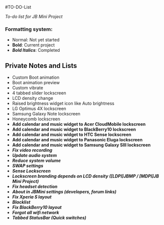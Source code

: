 #TO-DO-List

_To-do list for JB Mini Project_

### Formatting system:

 * Normal: Not yet started
 * __Bold__: Current project
 * ___Bold Italics___: Completed

## Private Notes and Lists

 * Custom Boot animation
 * Boot animation preview
 * Custom vibrate
 * 4 tabbed slider lockscreen
 * LCD density change
 * Raised brightness widget icon like Auto brightness
 * LG Optimus 4X lockscreen
 * Samsung Galaxy Note lockscreen
 * Honeycomb lockscreen
 * __Add calendar and music widget to Acer CloudMobile lockscreen__
 * __Add calendar and music widget to BlackBerry10 lockscreen__
 * __Add calendar and music widget to HTC Sense lockscreen__
 * __Add calendar and music widget to Panasonic Eluga lockscreen__
 * __Add calendar and music widget to Samsung Galaxy SIII lockscreen__
 * ___Fix video recording___
 * ___Update audio system___
 * ___Reduce system volume___
 * ___SWAP settings___
 * ___Sense Lockscreen___
 * ___Lockscreen branding depends on LCD density ([LDPI]JBMP / [MDPI]JB Mini Project)___
 * ___Fix headset detection___
 * ___About in JBMini settings (developers, forum links)___
 * ___Fix Xperia S layout___
 * ___Blacklist___
 * ___Fix BlackBerry10 layout___
 * ___Forgot all wifi network___
 * ___Tabbed StatusBar (Quick switches)___

